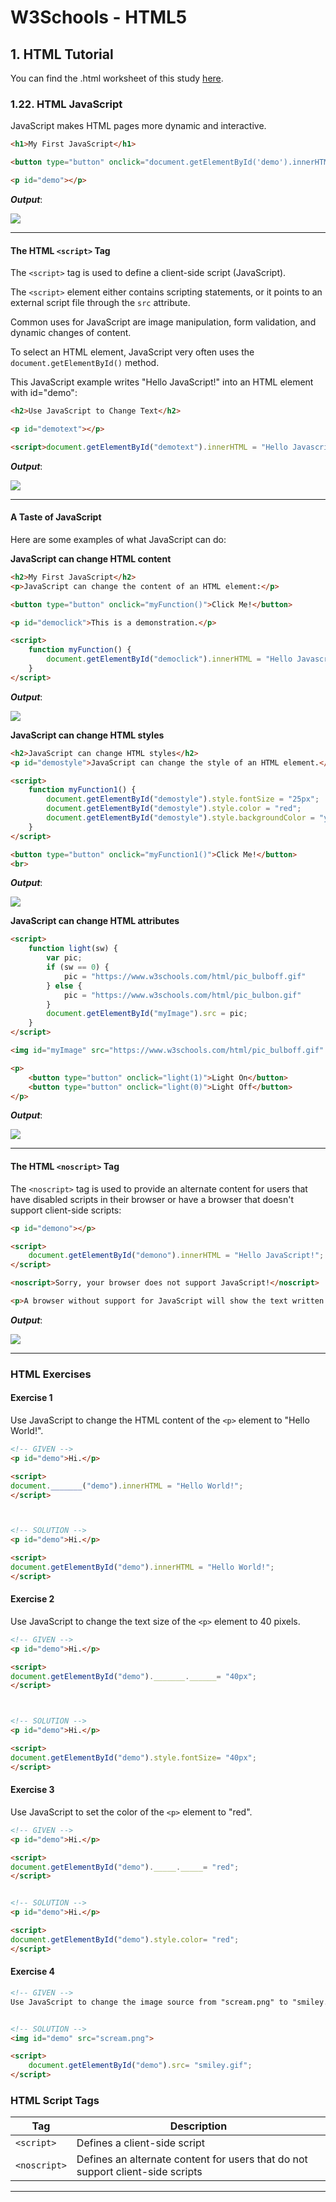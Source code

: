 # W3Schools - HTML5
## 1. HTML Tutorial

You can find the .html worksheet of this study [here](https://github.com/hevalhazalkurt/Learn_Code_Study_Notes/blob/master/W3Schools/HTML5/Notes/1.22_HTML_JavaScript.html).

### 1.22. HTML JavaScript

JavaScript makes HTML pages more dynamic and interactive.



```html
<h1>My First JavaScript</h1>

<button type="button" onclick="document.getElementById('demo').innerHTML = Date()">Click me to display Date and Time</button>

<p id="demo"></p>
```


***Output***:

![](https://media.giphy.com/media/VJ5Ihi6oxDM89QkAL9/giphy.gif)


-----



#### The HTML `<script>` Tag

The `<script>` tag is used to define a client-side script (JavaScript).

The `<script>` element either contains scripting statements, or it points to an external script file through the `src` attribute.

Common uses for JavaScript are image manipulation, form validation, and dynamic changes of content.

To select an HTML element, JavaScript very often uses the `document.getElementById()` method.

This JavaScript example writes "Hello JavaScript!" into an HTML element with id="demo":


```html
<h2>Use JavaScript to Change Text</h2>

<p id="demotext"></p>

<script>document.getElementById("demotext").innerHTML = "Hello Javascript!";</script>
```


***Output***:

![](http://i67.tinypic.com/2w40co6.png)


-----


#### A Taste of JavaScript

Here are some examples of what JavaScript can do:

**JavaScript can change HTML content**

```html
<h2>My First JavaScript</h2>
<p>JavaScript can change the content of an HTML element:</p>

<button type="button" onclick="myFunction()">Click Me!</button>

<p id="democlick">This is a demonstration.</p>

<script>
	function myFunction() {
		document.getElementById("democlick").innerHTML = "Hello Javascript!";
	}
</script>
```


***Output***:

![](https://media.giphy.com/media/LSi732EQSYITHe2GIe/giphy.gif)


**JavaScript can change HTML styles**

```html
<h2>JavaScript can change HTML styles</h2>
<p id="demostyle">JavaScript can change the style of an HTML element.</p>

<script>
	function myFunction1() {
		document.getElementById("demostyle").style.fontSize = "25px";
		document.getElementById("demostyle").style.color = "red";
		document.getElementById("demostyle").style.backgroundColor = "yellow";
	}
</script>

<button type="button" onclick="myFunction1()">Click Me!</button>
<br>
```


***Output***:

![](https://media.giphy.com/media/d55cMfzYnwvmC8CNDp/giphy.gif)


**JavaScript can change HTML attributes**

```html
<script>
	function light(sw) {
		var pic;
		if (sw == 0) {
			pic = "https://www.w3schools.com/html/pic_bulboff.gif"
		} else {
			pic = "https://www.w3schools.com/html/pic_bulbon.gif"
		}
		document.getElementById("myImage").src = pic;
	}
</script>

<img id="myImage" src="https://www.w3schools.com/html/pic_bulboff.gif" width="100" height="180">

<p>
	<button type="button" onclick="light(1)">Light On</button>
	<button type="button" onclick="light(0)">Light Off</button>
</p>
```


***Output***:

![](https://media.giphy.com/media/emFn9bKnkYvi5S5NN2/giphy.gif)

-----


#### The HTML `<noscript>` Tag

The `<noscript>` tag is used to provide an alternate content for users that have disabled scripts in their browser or have a browser that doesn't support client-side scripts:

```html
<p id="demono"></p>

<script>
	document.getElementById("demono").innerHTML = "Hello JavaScript!";
</script>

<noscript>Sorry, your browser does not support JavaScript!</noscript>

<p>A browser without support for JavaScript will show the text written inside the noscript element.</p>
```


***Output***:

![](http://i66.tinypic.com/30njdwo.png)


-----



### HTML Exercises


#### Exercise 1

Use JavaScript to change the HTML content of the `<p>` element to "Hello World!".

```html
<!-- GIVEN -->
<p id="demo">Hi.</p>

<script>
document._______("demo").innerHTML = "Hello World!";
</script>



<!-- SOLUTION -->
<p id="demo">Hi.</p>

<script>
document.getElementById("demo").innerHTML = "Hello World!";
</script>
```


#### Exercise 2

Use JavaScript to change the text size of the `<p>` element to 40 pixels.

```html
<!-- GIVEN -->
<p id="demo">Hi.</p>

<script>
document.getElementById("demo")._______.______= "40px";
</script>



<!-- SOLUTION -->
<p id="demo">Hi.</p>

<script>
document.getElementById("demo").style.fontSize= "40px";
</script>
```

#### Exercise 3

Use JavaScript to set the color of the `<p>` element to "red".

```html
<!-- GIVEN -->
<p id="demo">Hi.</p>

<script>
document.getElementById("demo")._____._____= "red";
</script>


<!-- SOLUTION -->
<p id="demo">Hi.</p>

<script>
document.getElementById("demo").style.color= "red";
</script>
```


#### Exercise 4



```html
<!-- GIVEN -->
Use JavaScript to change the image source from "scream.png" to "smiley.gif".


<!-- SOLUTION -->
<img id="demo" src="scream.png">

<script>
	document.getElementById("demo").src= "smiley.gif";
</script>
```



### HTML Script Tags

| Tag | Description |
|--|--|
| `<script>` | Defines a client-side script |
| `<noscript>` | Defines an alternate content for users that do not support client-side scripts |



----
